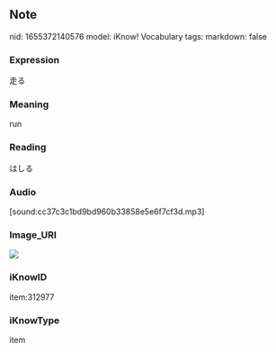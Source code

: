 ## Note
nid: 1655372140576
model: iKnow! Vocabulary
tags: 
markdown: false

### Expression
走る

### Meaning
run

### Reading
はしる

### Audio
[sound:cc37c3c1bd9bd960b33858e5e6f7cf3d.mp3]

### Image_URI
<img src="9b154cc0e31c37021cc7296678b1ddbe.jpg">

### iKnowID
item:312977

### iKnowType
item
